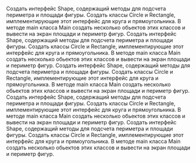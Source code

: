 Создать интерфейс Shape, содержащий методы для подсчета периметра и площади фигуры. Создать классы Circle и Rectangle, имплементирующие этот интерфейс для круга и прямоугольника. В методе main класса Main создать несколько обьектов этих классов и вывести на экран площади и периметр фигур.
Создать интерфейс Shape, содержащий методы для подсчета периметра и площади фигуры. Создать классы Circle и Rectangle, имплементирующие этот интерфейс для круга и прямоугольника. В методе main класса Main создать несколько обьектов этих классов и вывести на экран площади и периметр фигур.
Создать интерфейс Shape, содержащий методы для подсчета периметра и площади фигуры. Создать классы Circle и Rectangle, имплементирующие этот интерфейс для круга и прямоугольника. В методе main класса Main создать несколько обьектов этих классов и вывести на экран площади и периметр фигур.
Создать интерфейс Shape, содержащий методы для подсчета периметра и площади фигуры. Создать классы Circle и Rectangle, имплементирующие этот интерфейс для круга и прямоугольника. В методе main класса Main создать несколько обьектов этих классов и вывести на экран площади и периметр фигур.
Создать интерфейс Shape, содержащий методы для подсчета периметра и площади фигуры. Создать классы Circle и Rectangle, имплементирующие этот интерфейс для круга и прямоугольника. В методе main класса Main создать несколько обьектов этих классов и вывести на экран площади и периметр фигур.
